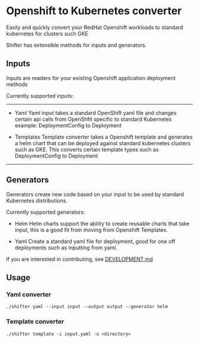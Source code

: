 # Openshift to Kubernetes converter

Easily and quickly convert your RedHat Openshift workloads to standard kubernetes for clusters such GKE

Shifter has extensible methods for inputs and generators.


## Inputs

Inputs are readers for your existing Openshift application deployment methods

Currently supported inputs:

-----------------

* Yaml
  Yaml input takes a standard OpenShift yaml file and changes certain api calls from OpenShfit specific to standard Kubernetes example: DeploymentConfig to Deployment

* Templates
  Template converter takes a Openshift template and generates a helm chart that can be deployed against standard kubernetes clusters such as GKE.  This converts certain template types such as DeploymentConfig to Deployment

----------------

## Generators

Generators create new code based on your input to be used by standard Kubernetes distributions.

Currently supported generators:

* Helm
  Helm charts support the ability to create reusable charts that take input, this is a good fit from moving from Openshift Templates.

* Yaml 
  Create a standard yaml file for deployment, good for one off deployments such as inputting from yaml.

If you are interested in contributing, see [DEVELOPMENT.md](./DEVELOPMENT.md)

## Usage

### Yaml converter
```./shifter yaml --input input --output output --generator helm```

### Template converter
```./shifter template -i input.yaml -o <directory>```
